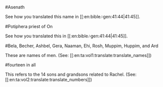 #Asenath

See how you translated this name in [[:en:bible:notes:gen:41:44|41:45]].

#Potiphera priest of On

See how you translated this in [[:en:bible:notes:gen:41:44|41:45]].

#Bela, Becher, Ashbel, Gera, Naaman, Ehi, Rosh, Muppim, Huppim, and Ard

These are names of men. (See: [[:en:ta:vol1:translate:translate_names]])

#fourteen in all

This refers to the 14 sons and grandsons related to Rachel. (See: [[:en:ta:vol2:translate:translate_numbers]])